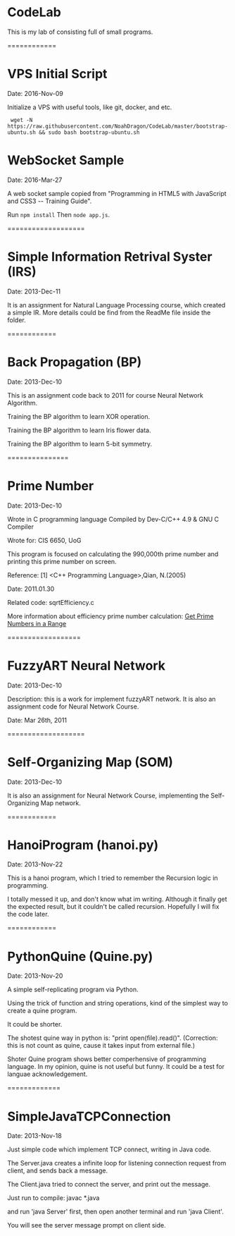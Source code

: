 CodeLab
=======

This is my lab of consisting full of small programs.

============

VPS Initial Script
============

Date: 2016-Nov-09

Initialize a VPS with useful tools, like git, docker, and etc.

` wget -N https://raw.githubusercontent.com/NoahDragon/CodeLab/master/bootstrap-ubuntu.sh && sudo bash bootstrap-ubuntu.sh`

WebSocket Sample
============

Date: 2016-Mar-27

A web socket sample copied from "Programming in HTML5 with JavaScript and CSS3 -- Training Guide".

Run `npm install` Then `node app.js`.

===================

Simple Information Retrival Syster (IRS)
==================

Date: 2013-Dec-11

It is an assignment for Natural Language Processing course, which created a simple IR. More details could be find from the ReadMe file inside the folder.

============

Back Propagation (BP)
============

Date: 2013-Dec-10

This is an assignment code back to 2011 for course Neural Network Algorithm.

Training the BP algorithm to learn XOR operation.

Training the BP algorithm to learn Iris flower data.

Training the BP algorithm to learn 5-bit symmetry.

===============

Prime Number
===============

Date: 2013-Dec-10

Wrote in C programming language Compiled by Dev-C/C++ 4.9 & GNU C Compiler

Wrote for: CIS 6650, UoG

This program is focused on calculating the 990,000th prime number and printing this prime number on screen.

Reference: [1] \<C++ Programming Language\>,Qian, N.(2005)

Date: 2011.01.30

Related code: sqrtEfficiency.c

More information about efficiency prime number calculation: [Get Prime Numbers in a Range](http://www.codeproject.com/Tips/732599/Get-Prime-Numbers-in-a-Range)

==================

FuzzyART Neural Network
==================

Date: 2013-Dec-10

Description: this is a work for implement fuzzyART network. It is also an assignment code for Neural Network Course.

Date: Mar 26th, 2011

===================

Self-Organizing Map (SOM)
==================

Date: 2013-Dec-10

It is also an assignment for Neural Network Course, implementing the Self-Organizing Map network.

============

HanoiProgram (hanoi.py)
============

Date: 2013-Nov-22

This is a hanoi program, which I tried to remember the Recursion logic in programming.

I totally messed it up, and don't know what im writing. Although it finally get the expected result, but it couldn't be called recursion. Hopefully I will fix the code later.

============

PythonQuine (Quine.py)
============
Date: 2013-Nov-20

A simple self-replicating program via Python.

Using the trick of function and string operations, kind of the simplest way to create a quine program.

It could be shorter.

The shotest quine way in python is: "print open(file).read()". (Correction: this is not count as quine, cause it takes input from external file.)

Shoter Quine program shows better comperhensive of programming language. In my opinion, quine is not useful but funny. It could be a test for languae acknowledgement.

=============

SimpleJavaTCPConnection
=============

Date: 2013-Nov-18


Just simple code which implement TCP connect, writing in Java code.

The Server.java creates a infinite loop for listening connection request from client, and sends back a message.

The Client.java tried to connect the server, and print out the message.

Just run to compile: javac *.java

and run 'java Server' first, then open another terminal and run 'java Client'.

You will see the server message prompt on client side.
